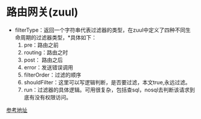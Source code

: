# 路由网关(zuul)

* filterType：返回一个字符串代表过滤器的类型，在zuul中定义了四种不同生命周期的过滤器类型，*具体如下： 
	1. pre：路由之前
	1. routing：路由之时
	1. post： 路由之后
	1. error：发送错误调用
	1. filterOrder：过滤的顺序
	1. shouldFilter：这里可以写逻辑判断，是否要过滤，本文true,永远过滤。
	1. run：过滤器的具体逻辑。可用很复杂，包括查sql，nosql去判断该请求到底有没有权限访问。


[参考地址](https://blog.csdn.net/forezp/article/details/81041012)